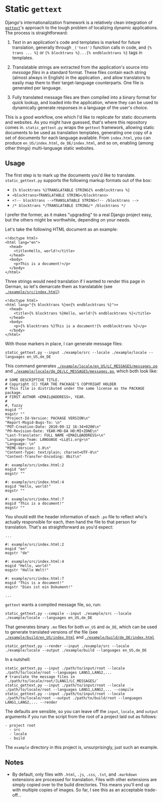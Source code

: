 Static `gettext`
===============

Django's internationalization framework is a relatively clean integration
of [`gettext`][gettext]'s approach to the tough problem of localizing
dynamic applications.  The process is straightforward:

1.  Text in an application's code and templates is marked for future
    translation, generally through `_('text')` function calls in code,
    and `{% trans ... %}` or `{% blocktrans %}...{% endblocktrans %}`
    tags in templates.

2.  Translatable strings are extracted from the application's source
    into _message files_ in a standard format.  These files contain
    each string (almost always in English) in the application , and
    allow translators to easily map them to their target-language
    counterparts.  One file is generated per language.

3.  Fully translated message files are then compiled into a binary
    format for quick lookup, and loaded into the application, where
    they can be used to dynamically generate responses in a language
    of the user's choice.

This is a good workflow, one which I'd like to replicate for static
documents and websites.  As you might have guessed, that's where this
repository comes in.  `static_gettext.py` wraps the `gettext` framework,
allowing static documents to be used as translation templates, generating
one copy of a set of documents for each language available.  From
`index.html`, you can produce `en_US/index.html`, `de_DE/index.html`, and
so on, enabling (among other things)  multi-language static websites.


[gettext]: http://www.gnu.org/software/gettext/

Usage
-----

The first step is to mark up the documents you'd like to translate.
`static_gettext.py` supports the following markup formats out of the
box:

*   `{% blocktrans %}TRANSLATABLE STRING{% endblocktrans %}`
*   `<blocktrans>TRANSLATABLE STRING</blocktrans>`
*   `<!-- blocktrans -->TRANSLATABLE STRING<!-- /blocktrans -->`
*   `/* blocktrans */TRANSLATABLE STRING/* /blocktrans */`

I prefer the former, as it makes "upgrading" to a real Django project
easy, but the others might be worthwhile, depending on your needs.

Let's take the following HTML document as an example:

    <!doctype html>
    <html lang="en">
      <head>
        <title>Hello, world!</title>
      </head>
      <body>
        <p>This is a document!</p>
      </body>
    </html>

Three strings would need translation if I wanted to render this page in German,
so let's demarcate them as translatable (see [`./example/src/index.html`][example_index]):

    <!doctype html>
    <html lang="{% blocktrans %}en{% endblocktrans %}">>
      <head>
        <title>{% blocktrans %}Hello, world!{% endblocktrans %}</title>
      </head>
      <body>
        <p>{% blocktrans %}This is a document!{% endblocktrans %}</p>
      </body>
    </html>

[example_index]: http://github.com/mikewest/static_gettext/blob/master/example/src/index.html

With those markers in place, I can generate message files:

    static_gettext.py --input ./example/src --locale ./example/locale --languages en_US,de_DE

This command generates [`./example/locale/en_US/LC_MESSAGES/messages.po`][example_po_en]
and [`./example/locale/de_DE/LC_MESSAGES/messages.po`][example_po_de], which both look
like:

    # SOME DESCRIPTIVE TITLE.
    # Copyright (C) YEAR THE PACKAGE'S COPYRIGHT HOLDER
    # This file is distributed under the same license as the PACKAGE package.
    # FIRST AUTHOR <EMAIL@ADDRESS>, YEAR.
    #
    #, fuzzy
    msgid ""
    msgstr ""
    "Project-Id-Version: PACKAGE VERSION\n"
    "Report-Msgid-Bugs-To: \n"
    "POT-Creation-Date: 2010-09-12 16:34+0200\n"
    "PO-Revision-Date: YEAR-MO-DA HO:MI+ZONE\n"
    "Last-Translator: FULL NAME <EMAIL@ADDRESS>\n"
    "Language-Team: LANGUAGE <LL@li.org>\n"
    "Language: \n"
    "MIME-Version: 1.0\n"
    "Content-Type: text/plain; charset=UTF-8\n"
    "Content-Transfer-Encoding: 8bit\n"

    #: example/src/index.html:2
    msgid "en"
    msgstr ""

    #: example/src/index.html:4
    msgid "Hello, world!"
    msgstr ""

    #: example/src/index.html:7
    msgid "This is a document!"
    msgstr ""

[example_po_de]: http://github.com/mikewest/static_gettext/blob/master/example/locale/de_DE/LC_MESSAGES/messages.po
[example_po_en]: http://github.com/mikewest/static_gettext/blob/master/example/locale/en_US/LC_MESSAGES/messages.po

You should edit the header information of each `.po` file to reflect who's
actually responsible for each, then hand the file to that person for
translation.  That's as straightforward as you'd expect:

    ...
    
    #: example/src/index.html:2
    msgid "en"
    msgstr "de"

    #: example/src/index.html:4
    msgid "Hello, world!"
    msgstr "Hallo Welt!"

    #: example/src/index.html:7
    msgid "This is a document!"
    msgstr "Dies ist ein Dokument!"

    ...

`gettext` wants a compiled message file, so, run:

    static_gettext.py --compile --input ./example/src --locale ./example/locale --languages en_US,de_DE

That generates binary `.mo` files for both `en_US` and `de_DE`, which can be used
to generate translated versions of the file (see [`./example/build/en_US/index.html`][example_build_en] and [`./example/build/de_DE/index.html`][example_build_de]

    static_gettext.py --render --input ./example/src --locale ./example/locale --output ./example/build --languages en_US,de_DE

[example_build_de]: http://github.com/mikewest/static_gettext/blob/master/example/build/de_DE/index.html
[example_build_en]: http://github.com/mikewest/static_gettext/blob/master/example/build/en_US/index.html

In a nutshell:

    static_gettext.py --input ./path/to/input/root --locale ./path/to/locale/root --languages LANG1,LANG2,...
    # translate the message files in `./path/to/locale/root/[LANG]/LC_MESSAGES/`
    static_gettext.py --input ./path/to/input/root --locale ./path/to/locale/root --languages LANG1,LANG2,... --compile
    static_gettext.py --input ./path/to/input/root --locale ./path/to/locale/root --output ./path/to/build/root --languages LANG1,LANG2,... --render

The defaults are sensible, so you can leave off the `input`, `locale`, and
`output` arguments if you run the script from the root of a project 
laid out as follows:

    - project root
      - src
      - locale
      - build

The `example` directory in this project is, unsurprisingly, just such an example.

Notes
-----

*   By default, only files with `.html`, `.js`, `.css`, `.txt`, and
    `.markdown` extensions  are processed for translation.  Files with other
    extensions are simply copied over to the build directories.  This means
    you'll end up with multiple copies of images.  So far, I see this as an
    acceptable trade-off...

